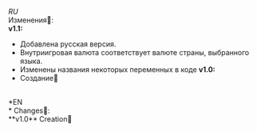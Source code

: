 *RU<br />*
Изменения📀:<br />
**v1.1:**
- Добавлена русская версия.
- Внутриигровая валюта соответствует валюте страны, выбранного языка.
- Изменены названия некоторых переменных в коде
**v1.0:** 
- Cоздание🧰
<br />
*EN<br />*
Changes📀:<br />
**v1.0** Сreation🧰
